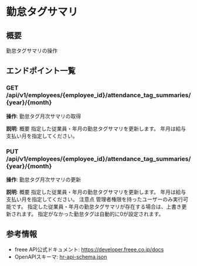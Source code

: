 # 勤怠タグサマリ

## 概要

勤怠タグサマリの操作

## エンドポイント一覧

### GET /api/v1/employees/{employee_id}/attendance_tag_summaries/{year}/{month}

**操作**: 勤怠タグ月次サマリの取得

**説明**: 概要 指定した従業員・年月の勤怠タグサマリを更新します。 年月は給与支払い月を指定してください。

### PUT /api/v1/employees/{employee_id}/attendance_tag_summaries/{year}/{month}

**操作**: 勤怠タグ月次サマリの更新

**説明**: 概要 指定した従業員・年月の勤怠タグサマリを更新します。 年月は給与支払い月を指定してください。 注意点 管理者権限を持ったユーザーのみ実行可能です。 指定した従業員・年月の勤怠タグサマリが存在する場合は、上書き更新されます。 指定がなかった勤怠タグは自動的に0が設定されます。



## 参考情報

- freee API公式ドキュメント: https://developer.freee.co.jp/docs
- OpenAPIスキーマ: [hr-api-schema.json](../../openapi/hr-api-schema.json)
